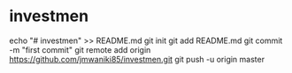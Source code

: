 # investmen
echo "# investmen" >> README.md
git init
git add README.md
git commit -m "first commit"
git remote add origin https://github.com/jmwaniki85/investmen.git
git push -u origin master



